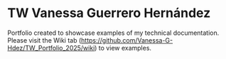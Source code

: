 # TW Vanessa Guerrero Hernández
Portfolio created to showcase examples of my technical documentation. Please visit the Wiki tab (https://github.com/Vanessa-G-Hdez/TW_Portfolio_2025/wiki) to view examples.
